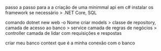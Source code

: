 passo a passo para a a criação de uma minimmal api em c#
instalar os framework se necessário > .NET Core, SQL

comando dotnet new web -o Nome
criar models > classe de repository, camada de acesso ao banco > service camada de regras de negócios > controller camada de lidar com requisições e respostas

criar meu banco context que é a minha conexão com o banco

